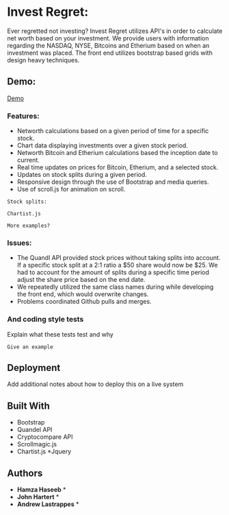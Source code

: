 # Invest Regret:

Ever regretted not investing? Invest Regret utilizes API's in order to calculate net worth based on your investment.
We provide users with information regarding the NASDAQ, NYSE, Bitcoins and Etherium based on when an investment was placed. The front end utilizes bootstrap based grids with design heavy techniques.

## Demo:
[Demo](investregret.com)

### Features:

* Networth calculations based on a given period of time for a specific stock.
* Chart data displaying investments over a given stock period.
* Networth Bitcoin and Etherium calculations based the inception date to current.
* Real time updates on prices for Bitcoin, Etherium, and a selected stock.
* Updates on stock splits during a given period.
* Responsive design through the use of Bootstrap and media queries.
* Use of scroll.js for animation on scroll.


```
Stock splits:
```

```
Chartist.js
```

```
More examples?
```

### Issues:
* The Quandl API provided stock prices without taking splits into account. If a specific stock split at a 2:1 ratio a $50 share would now be $25. We had to account for the amount of splits during a specific time period adjust the share price based on the end date.
* We repeatedly utilized the same class names during while developing the front end, which would overwrite changes.
* Problems coordinated Github pulls and merges.



### And coding style tests

Explain what these tests test and why

```
Give an example
```

## Deployment

Add additional notes about how to deploy this on a live system

## Built With

* Bootstrap
* Quandel API
* Cryptocompare API
* Scrollmagic.js
* Chartist.js
*Jquery

## Authors

* **Hamza Haseeb** *
* **John Hartert** *
* **Andrew Lastrappes** *
